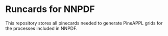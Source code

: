 # Runcards for NNPDF

This repository stores all pinecards needed to generate PineAPPL grids for the
processes included in NNPDF.
